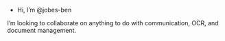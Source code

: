 - Hi, I’m @jobes-ben

I’m looking to collaborate on anything to do with communication, OCR, and document management. 

<!---
jobes-ben/jobes-ben is a ✨ special ✨ repository because its `README.md` (this file) appears on your GitHub profile.
You can click the Preview link to take a look at your changes.
--->
